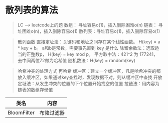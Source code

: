 # 散列表的算法  
> LC --> leetcode上的题
> 数组：    寻址容易o(1)，插入删除困难o(n)
> 链表：    寻址困难o(n)，插入删除容易o(1)
> 散列表：寻址容易o(1)，插入删除容易o(1)

> 散列函数
> 直接定址法：关键码和地址之间存在某个线性函数。 H(key) = a * key + b。 a和b是常数，需要事先直到 key 是什么
> 除留余数法：选取适当的正整数p， H(key) = key mod p。 
> 平方取中法：421^2 为 177241， 去中间两位72做为哈希值 
> 随机数法：H(key) = random(key)

> 哈希冲突的处理方式
> 再哈希
> 缓冲区：建立一个缓冲区，凡是哈希冲突的都放入缓冲区，如果通过key查找时，发现数据不对，则从缓冲区中查找
> 开放定址法：从发生冲突的位置的下个位置开始找空的位置
> 拉链法：用内容为链表的数组存储值

类名|内容
---|---
BloomFilter |  布隆过滤器